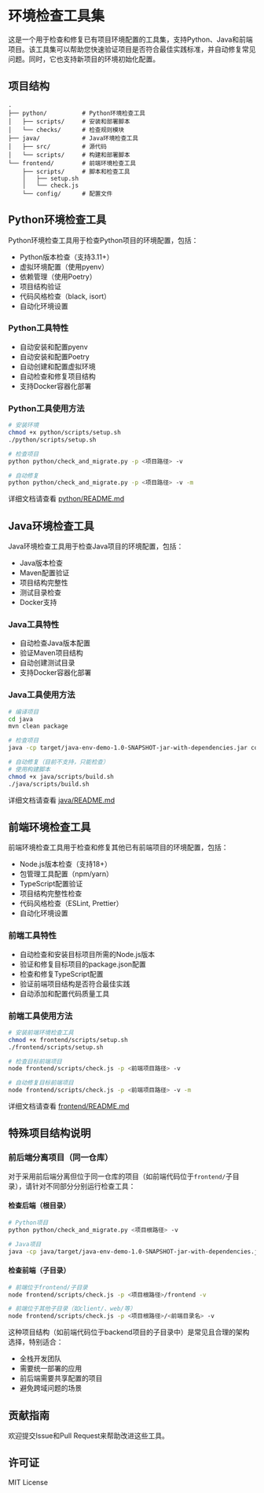 # 环境检查工具集

这是一个用于检查和修复已有项目环境配置的工具集，支持Python、Java和前端项目。该工具集可以帮助您快速验证项目是否符合最佳实践标准，并自动修复常见问题。同时，它也支持新项目的环境初始化配置。

## 项目结构

```
.
├── python/          # Python环境检查工具
│   ├── scripts/     # 安装和部署脚本
│   └── checks/      # 检查规则模块
├── java/            # Java环境检查工具
│   ├── src/         # 源代码
│   └── scripts/     # 构建和部署脚本
└── frontend/        # 前端环境检查工具
    ├── scripts/     # 脚本和检查工具
    │   ├── setup.sh
    │   └── check.js
    └── config/      # 配置文件
```

## Python环境检查工具

Python环境检查工具用于检查Python项目的环境配置，包括：
- Python版本检查（支持3.11+）
- 虚拟环境配置（使用pyenv）
- 依赖管理（使用Poetry）
- 项目结构验证
- 代码风格检查（black, isort）
- 自动化环境设置

### Python工具特性
- 自动安装和配置pyenv
- 自动安装和配置Poetry
- 自动创建和配置虚拟环境
- 自动检查和修复项目结构
- 支持Docker容器化部署

### Python工具使用方法
```bash
# 安装环境
chmod +x python/scripts/setup.sh
./python/scripts/setup.sh

# 检查项目
python python/check_and_migrate.py -p <项目路径> -v

# 自动修复
python python/check_and_migrate.py -p <项目路径> -v -m
```

详细文档请查看 [python/README.md](python/README.md)

## Java环境检查工具

Java环境检查工具用于检查Java项目的环境配置，包括：
- Java版本检查
- Maven配置验证
- 项目结构完整性
- 测试目录检查
- Docker支持

### Java工具特性
- 自动检查Java版本配置
- 验证Maven项目结构
- 自动创建测试目录
- 支持Docker容器化部署

### Java工具使用方法
```bash
# 编译项目
cd java
mvn clean package

# 检查项目
java -cp target/java-env-demo-1.0-SNAPSHOT-jar-with-dependencies.jar com.tool.App checkProject <项目路径> verbose

# 自动修复（目前不支持，只能检查）
# 使用构建脚本
chmod +x java/scripts/build.sh
./java/scripts/build.sh
```

详细文档请查看 [java/README.md](java/README.md)

## 前端环境检查工具

前端环境检查工具用于检查和修复其他已有前端项目的环境配置，包括：
- Node.js版本检查（支持18+）
- 包管理工具配置（npm/yarn）
- TypeScript配置验证
- 项目结构完整性检查
- 代码风格检查（ESLint, Prettier）
- 自动化环境设置

### 前端工具特性
- 自动检查和安装目标项目所需的Node.js版本
- 验证和修复目标项目的package.json配置
- 检查和修复TypeScript配置
- 验证前端项目结构是否符合最佳实践
- 自动添加和配置代码质量工具

### 前端工具使用方法
```bash
# 安装前端环境检查工具
chmod +x frontend/scripts/setup.sh
./frontend/scripts/setup.sh

# 检查目标前端项目
node frontend/scripts/check.js -p <前端项目路径> -v

# 自动修复目标前端项目
node frontend/scripts/check.js -p <前端项目路径> -v -m
```

详细文档请查看 [frontend/README.md](frontend/README.md)

## 特殊项目结构说明

### 前后端分离项目（同一仓库）

对于采用前后端分离但位于同一仓库的项目（如前端代码位于`frontend/`子目录），请针对不同部分分别运行检查工具：

#### 检查后端（根目录）
```bash
# Python项目
python python/check_and_migrate.py <项目根路径> -v

# Java项目
java -cp java/target/java-env-demo-1.0-SNAPSHOT-jar-with-dependencies.jar com.tool.App checkProject <项目根路径> verbose
```

#### 检查前端（子目录）
```bash
# 前端位于frontend/子目录
node frontend/scripts/check.js -p <项目根路径>/frontend -v

# 前端位于其他子目录（如client/、web/等）
node frontend/scripts/check.js -p <项目根路径>/<前端目录名> -v
```

这种项目结构（如前端代码位于backend项目的子目录中）是常见且合理的架构选择，特别适合：
- 全栈开发团队
- 需要统一部署的应用
- 前后端需要共享配置的项目
- 避免跨域问题的场景

## 贡献指南

欢迎提交Issue和Pull Request来帮助改进这些工具。

## 许可证

MIT License